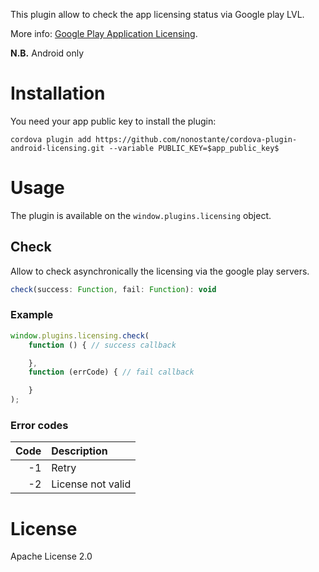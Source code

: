 This plugin allow to check the app licensing status via Google play LVL.

More info: [Google Play Application Licensing](https://developer.android.com/google/play/licensing/index).

**N.B.**
Android only

# Installation
You need your app public key to install the plugin:
```
cordova plugin add https://github.com/nonostante/cordova-plugin-android-licensing.git --variable PUBLIC_KEY=$app_public_key$
```

# Usage
The plugin is available on the `window.plugins.licensing` object.

## Check
Allow to check asynchronically the licensing via the google play servers.
```js
check(success: Function, fail: Function): void
```

### Example
```js
window.plugins.licensing.check(
    function () { // success callback

    },
    function (errCode) { // fail callback

    }
);
```

### Error codes
|Code |Description    |
|----:|:--------------|
|-1   |Retry |
|-2   |License not valid |

# License
Apache License 2.0
